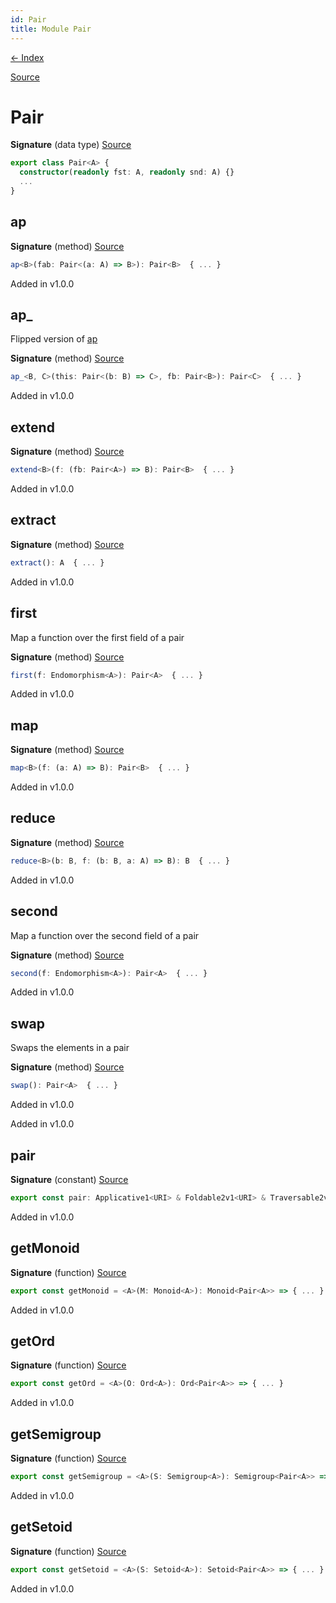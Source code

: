 ```yaml
---
id: Pair
title: Module Pair
---
```


[← Index](.)

[Source](https://github.com/gcanti/fp-ts/blob/master/src/Pair.ts)

# Pair

**Signature** (data type) [Source](https://github.com/gcanti/fp-ts/blob/master/src/Pair.ts#L30-L67)

```ts
export class Pair<A> {
  constructor(readonly fst: A, readonly snd: A) {}
  ...
}
```

## ap

**Signature** (method) [Source](https://github.com/gcanti/fp-ts/blob/master/src/Pair.ts#L49-L51)

```ts
ap<B>(fab: Pair<(a: A) => B>): Pair<B>  { ... }
```

Added in v1.0.0

## ap\_

Flipped version of [ap](#ap)

**Signature** (method) [Source](https://github.com/gcanti/fp-ts/blob/master/src/Pair.ts#L55-L57)

```ts
ap_<B, C>(this: Pair<(b: B) => C>, fb: Pair<B>): Pair<C>  { ... }
```

Added in v1.0.0

## extend

**Signature** (method) [Source](https://github.com/gcanti/fp-ts/blob/master/src/Pair.ts#L64-L66)

```ts
extend<B>(f: (fb: Pair<A>) => B): Pair<B>  { ... }
```

Added in v1.0.0

## extract

**Signature** (method) [Source](https://github.com/gcanti/fp-ts/blob/master/src/Pair.ts#L61-L63)

```ts
extract(): A  { ... }
```

Added in v1.0.0

## first

Map a function over the first field of a pair

**Signature** (method) [Source](https://github.com/gcanti/fp-ts/blob/master/src/Pair.ts#L35-L37)

```ts
first(f: Endomorphism<A>): Pair<A>  { ... }
```

Added in v1.0.0

## map

**Signature** (method) [Source](https://github.com/gcanti/fp-ts/blob/master/src/Pair.ts#L46-L48)

```ts
map<B>(f: (a: A) => B): Pair<B>  { ... }
```

Added in v1.0.0

## reduce

**Signature** (method) [Source](https://github.com/gcanti/fp-ts/blob/master/src/Pair.ts#L58-L60)

```ts
reduce<B>(b: B, f: (b: B, a: A) => B): B  { ... }
```

Added in v1.0.0

## second

Map a function over the second field of a pair

**Signature** (method) [Source](https://github.com/gcanti/fp-ts/blob/master/src/Pair.ts#L39-L41)

```ts
second(f: Endomorphism<A>): Pair<A>  { ... }
```

Added in v1.0.0

## swap

Swaps the elements in a pair

**Signature** (method) [Source](https://github.com/gcanti/fp-ts/blob/master/src/Pair.ts#L43-L45)

```ts
swap(): Pair<A>  { ... }
```

Added in v1.0.0

Added in v1.0.0

## pair

**Signature** (constant) [Source](https://github.com/gcanti/fp-ts/blob/master/src/Pair.ts#L148-L160)

```ts
export const pair: Applicative1<URI> & Foldable2v1<URI> & Traversable2v1<URI> & Comonad1<URI> = ...
```

Added in v1.0.0

## getMonoid

**Signature** (function) [Source](https://github.com/gcanti/fp-ts/blob/master/src/Pair.ts#L130-L135)

```ts
export const getMonoid = <A>(M: Monoid<A>): Monoid<Pair<A>> => { ... }
```

Added in v1.0.0

## getOrd

**Signature** (function) [Source](https://github.com/gcanti/fp-ts/blob/master/src/Pair.ts#L111-L116)

```ts
export const getOrd = <A>(O: Ord<A>): Ord<Pair<A>> => { ... }
```

Added in v1.0.0

## getSemigroup

**Signature** (function) [Source](https://github.com/gcanti/fp-ts/blob/master/src/Pair.ts#L121-L125)

```ts
export const getSemigroup = <A>(S: Semigroup<A>): Semigroup<Pair<A>> => { ... }
```

Added in v1.0.0

## getSetoid

**Signature** (function) [Source](https://github.com/gcanti/fp-ts/blob/master/src/Pair.ts#L104-L106)

```ts
export const getSetoid = <A>(S: Setoid<A>): Setoid<Pair<A>> => { ... }
```

Added in v1.0.0
